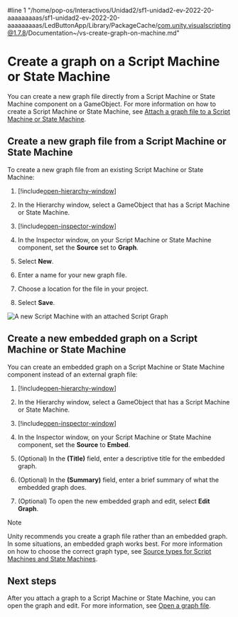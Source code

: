 #line 1 "/home/pop-os/Interactivos/Unidad2/sf1-unidad2-ev-2022-20-aaaaaaaaas/sf1-unidad2-ev-2022-20-aaaaaaaaas/LedButtonApp/Library/PackageCache/com.unity.visualscripting@1.7.8/Documentation~/vs-create-graph-on-machine.md"
# Create a graph on a Script Machine or State Machine
    
You can create a new graph file directly from a Script Machine or State Machine component on a GameObject. For more information on how to create a Script Machine or State Machine, see [Attach a graph file to a Script Machine or State Machine](vs-attach-graph-machine.md). 

## Create a new graph file from a Script Machine or State Machine

To create a new graph file from an existing Script Machine or State Machine: 

1. [!include[open-hierarchy-window](./snippets/vs-open-hierarchy-window.md)]

1. In the Hierarchy window, select a GameObject that has a Script Machine or State Machine. 

2. [!include[open-inspector-window](./snippets/vs-open-inspector-window.md)] 

3. In the Inspector window, on your Script Machine or State Machine component, set the **Source** set to **Graph**. 

1. Select **New**.

4. Enter a name for your new graph file.

5. Choose a location for the file in your project. 

1. Select **Save**.

![A new Script Machine with an attached Script Graph](images\vs-script-machine.png)

## Create a new embedded graph on a Script Machine or State Machine 

You can create an embedded graph on a Script Machine or State Machine component instead of  an external graph file: 

1. [!include[open-hierarchy-window](./snippets/vs-open-hierarchy-window.md)]

1. In the Hierarchy window, select a GameObject that has a Script Machine or State Machine. 

2. [!include[open-inspector-window](./snippets/vs-open-inspector-window.md)] 

3. In the Inspector window, on your Script Machine or State Machine component, set the **Source** to **Embed**. 

4. (Optional) In the **(Title)** field, enter a descriptive title for the embedded graph. 

5. (Optional) In the **(Summary)** field, enter a brief summary of what the embedded graph does. 

6. (Optional) To open the new embedded graph and edit, select **Edit Graph**. 

> [!NOTE]
> Unity recommends you create a graph file rather than an embedded graph. In some situations, an embedded graph works best. For more information on how to choose the correct graph type, see [Source types for Script Machines and State Machines](vs-graph-machine-types.md#source-types). 

## Next steps 

After you attach a graph to a Script Machine or State Machine, you can open the graph and edit. For more information, see [Open a graph file](vs-open-graph-edit.md).
